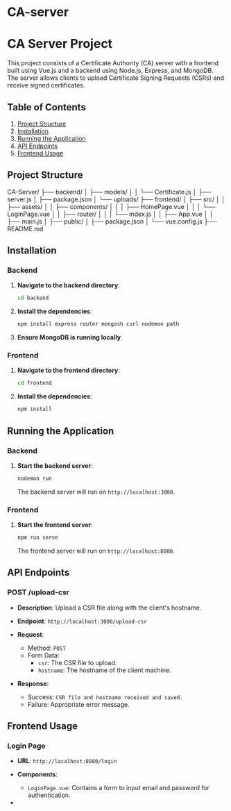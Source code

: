 # CA-server
# CA Server Project

This project consists of a Certificate Authority (CA) server with a frontend built using Vue.js and a backend using Node.js, Express, and MongoDB. The server allows clients to upload Certificate Signing Requests (CSRs) and receive signed certificates.

## Table of Contents

1. [Project Structure](#project-structure)
2. [Installation](#installation)
3. [Running the Application](#running-the-application)
4. [API Endpoints](#api-endpoints)
5. [Frontend Usage](#frontend-usage)

## Project Structure

CA-Server/
├── backend/
│ ├── models/
│ │ └── Certificate.js
│ ├── server.js
│ ├── package.json
│ └── uploads/
├── frontend/
│ ├── src/
│ │ ├── assets/
│ │ ├── components/
│ │ │ ├── HomePage.vue
│ │ │ └── LoginPage.vue
│ │ ├── router/
│ │ │ └── index.js
│ │ ├── App.vue
│ │ ├── main.js
│ ├── public/
│ ├── package.json
│ └── vue.config.js
├── README.md


## Installation

### Backend

1. **Navigate to the backend directory**:

    ```sh
    cd backend
    ```

2. **Install the dependencies**:

    ```sh
    npm install express router mongosh curl nodemon path

    ```

3. **Ensure MongoDB is running locally**.

### Frontend

1. **Navigate to the frontend directory**:

    ```sh
    cd frontend
    ```

2. **Install the dependencies**:

    ```sh
    npm install
    ```

## Running the Application

### Backend

1. **Start the backend server**:

    ```sh
    nodemon run
    ```

   The backend server will run on `http://localhost:3000`.

### Frontend

1. **Start the frontend server**:

    ```sh
    npm run serve
    ```

   The frontend server will run on `http://localhost:8080`.

## API Endpoints

### POST /upload-csr

- **Description**: Upload a CSR file along with the client's hostname.
- **Endpoint**: `http://localhost:3000/upload-csr`
- **Request**:
  - Method: `POST`
  - Form Data: 
    - `csr`: The CSR file to upload.
    - `hostname`: The hostname of the client machine.

- **Response**:
  - Success: `CSR file and hostname received and saved.`
  - Failure: Appropriate error message.

## Frontend Usage

### Login Page

- **URL**: `http://localhost:8080/login`
- **Components**:
    - `LoginPage.vue`: Contains a form to input email and password for authentication.

- 